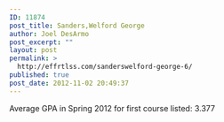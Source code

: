 ```yaml
---
ID: 11874
post_title: Sanders,Welford George
author: Joel DesArmo
post_excerpt: ""
layout: post
permalink: >
  http://effrtlss.com/sanderswelford-george-6/
published: true
post_date: 2012-11-02 20:49:37
---
```

<p>Average GPA in Spring 2012 for first course listed: 3.377</p>